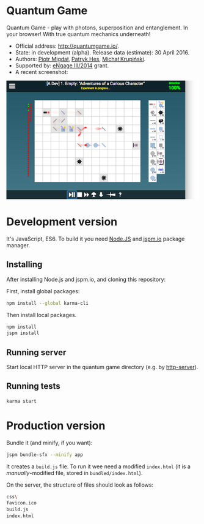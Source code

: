 Quantum Game
============

Quantum Game - play with photons, superposition and entanglement. In your browser! With true quantum mechanics underneath!

* Official address: http://quantumgame.io/.
* State: in development (alpha). Release data (estimate): 30 April 2016.
* Authors: [Piotr Migdał](http://p.migdal.pl), [Patryk Hes](https://github.com/pathes), [Michał Krupiński](http://www.fiztaszki.pl/user/3).
* Supported by: [eNgage III/2014](http://www.fnp.org.pl/laureaci-engage-iii-edycja/) grant.
* A recent screenshot:

![Screenshot](screenshot_qg_dev.png)


# Development version

It's JavaScript, ES6. To build it you need [Node.JS](https://nodejs.org/) and [jspm.io](http://jspm.io/) package manager.


## Installing

After installing Node.js and jspm.io, and cloning this repository:

First, install global packages:
```bash
npm install --global karma-cli
```

Then install local packages.
```bash
npm install
jspm install
```

## Running server

Start local HTTP server in the quantum game directory (e.g. by [http-server](https://www.npmjs.com/package/http-server)).

## Running tests

```bash
karma start
```

# Production version

Bundle it (and minify, if you want):

```bash
jspm bundle-sfx --minify app
```

It creates a `build.js` file. To run it wee need a modified `index.html` (it is a *manually*-modified file, stored in `bundled/index.html`).

On the server, the structure of files should look as follows:

```bash
css\
favicon.ico
build.js
index.html
```
